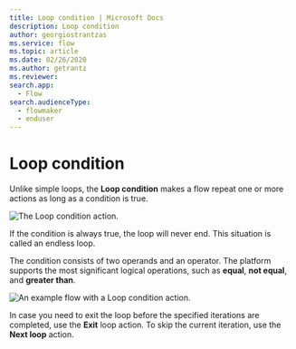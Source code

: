 ```yaml
---
title: Loop condition | Microsoft Docs
description: Loop condition
author: georgiostrantzas
ms.service: flow
ms.topic: article
ms.date: 02/26/2020
ms.author: getrantz
ms.reviewer:
search.app: 
  - Flow
search.audienceType: 
  - flowmaker
  - enduser
---
```


# Loop condition

Unlike simple loops, the **Loop condition** makes a flow repeat one or more actions as long as a condition is true.

![The Loop condition action.](../../media/loop-condition/loop-condition.png)

If the condition is always true, the loop will never end. This situation is called an endless loop.

The condition consists of two operands and an operator. The platform supports the most significant logical operations, such as **equal**, **not equal**, and **greater than**.

![An example flow with a Loop condition action.](../../media/loop-condition/loop-condition-example.png)

In case you need to exit the loop before the specified iterations are completed, use the **Exit** loop action. To skip the current iteration, use the **Next loop** action.